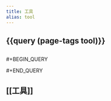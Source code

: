 ```yaml
---
title: 工具
alias: tool
---
```

## {{query (page-tags tool)}}
##
#+BEGIN_QUERY

#+END_QUERY
## [[工具]]

